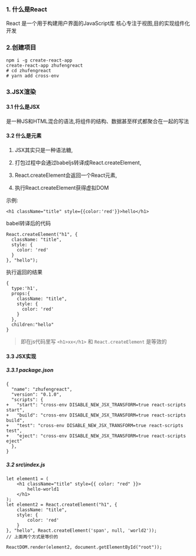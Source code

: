 ### 1. 什么是React

React 是一个用于构建用户界面的JavaScript库 核心专注于视图,目的实现组件化开发

### 2.创建项目

```
npm i -g create-react-app
create-react-app zhufengreact
# cd zhufengreact
# yarn add cross-env
```

### 3.JSX渲染

#### 3.1 什么是JSX

是一种JS和HTML混合的语法,将组件的结构、数据甚至样式都聚合在一起的写法

#### 3.2 什么是元素

1. JSX其实只是一种语法糖,

2. 打包过程中会通过babeljs转译成React.createElement,

3. React.createElement会返回一个React元素,

4. 执行React.createElement获得虚拟DOM

示例:

```
<h1 className="title" style={{color:'red'}}>hello</h1>
```

babel转译后的代码

```
React.createElement("h1", {
  className: "title",
  style: {
    color: 'red'
  }
}, "hello");
```

执行返回的结果

```
{
  type:'h1',
  props:{
    className: "title",
    style: {
      color: 'red'
    }
  },
  children:"hello"
}
```

> 即在js代码里写 `<h1>xx</h1>` 和 `React.createElement` 是等效的


#### 3.3 JSX实现

##### 3.3.1 package.json

```
{
  "name": "zhufengreact",
  "version": "0.1.0",
  "scripts": {
+   "start": "cross-env DISABLE_NEW_JSX_TRANSFORM=true react-scripts start",
+   "build": "cross-env DISABLE_NEW_JSX_TRANSFORM=true react-scripts build",
+   "test": "cross-env DISABLE_NEW_JSX_TRANSFORM=true react-scripts test",
+   "eject": "cross-env DISABLE_NEW_JSX_TRANSFORM=true react-scripts eject"
  },
}
```

##### 3.2 src\index.js

```
let element1 = (
    <h1 className="title" style={{ color: "red" }}>
        hello-world1
    </h1>
);
let element2 = React.createElement("h1", {
    className: "title",
    style: {
        color: 'red'
    }
}, "hello", React.createElement('span', null, 'world2'));
// 上面两个方式是等价的

ReactDOM.render(element2, document.getElementById("root"));
```
